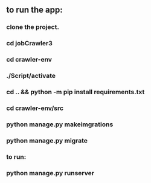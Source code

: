 ## to run the app:
### clone the project.
### cd jobCrawler3
### cd crawler-env
### ./Script/activate
### cd .. && python -m pip install requirements.txt
### cd crawler-env/src
### python manage.py makeimgrations
### python manage.py migrate
### to run:
### python manage.py runserver
